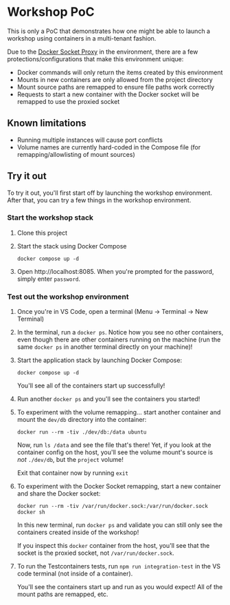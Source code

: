 # Workshop PoC

This is only a PoC that demonstrates how one might be able to launch a workshop using containers in a multi-tenant fashion.

Due to the [Docker Socket Proxy](https://github.com/mikesir87/docker-socket-proxy) in the environment, there are a few protections/configurations that make this environment unique:

- Docker commands will only return the items created by this environment
- Mounts in new containers are only allowed from the project directory
- Mount source paths are remapped to ensure file paths work correctly
- Requests to start a new container with the Docker socket will be remapped to use the proxied socket

## Known limitations

- Running multiple instances will cause port conflicts
- Volume names are currently hard-coded in the Compose file (for remapping/allowlisting of mount sources)

## Try it out

To try it out, you'll first start off by launching the workshop environment. After that, you can try a few things in the workshop environment.

### Start the workshop stack

1. Clone this project

2. Start the stack using Docker Compose

    ```console
    docker compose up -d
    ```

3. Open http://localhost:8085. When you're prompted for the password, simply enter `password`.


### Test out the workshop environment

1. Once you're in VS Code, open a terminal (Menu -> Terminal -> New Terminal)

2. In the terminal, run a `docker ps`. Notice how you see no other containers, even though there are other containers running on the machine (run the same `docker ps` in another terminal directly on your machine)!

3. Start the application stack by launching Docker Compose:

    ```console
    docker compose up -d
    ````

    You'll see all of the containers start up successfully!

4. Run another `docker ps` and you'll see the containers you started!

5. To experiment with the volume remapping... start another container and mount the `dev/db` directory into the container:

    ```console
    docker run --rm -tiv ./dev/db:/data ubuntu
    ```

    Now, run `ls /data` and see the file that's there! Yet, if you look at the container config on the host, you'll see the volume mount's source is _not_ `./dev/db`, but the `project` volume!

    Exit that container now by running `exit`

6. To experiment with the Docker Socket remapping, start a new container and share the Docker socket:

    ```console
    docker run --rm -tiv /var/run/docker.sock:/var/run/docker.sock docker sh
    ```

    In this new terminal, run `docker ps` and validate you can still only see the containers created inside of the workshop!

    If you inspect this `docker` container from the host, you'll see that the socket is the proxied socket, not `/var/run/docker.sock`.

7. To run the Testcontainers tests, run `npm run integration-test` in the VS code terminal (not inside of a container).

    You'll see the containers start up and run as you would expect! All of the mount paths are remapped, etc.